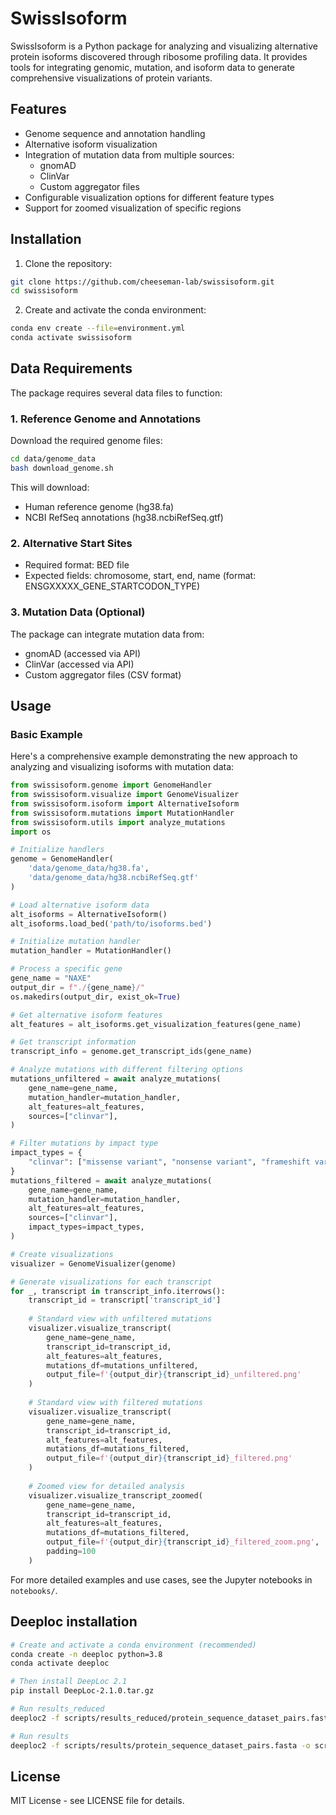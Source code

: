 # SwissIsoform

SwissIsoform is a Python package for analyzing and visualizing alternative protein isoforms discovered through ribosome profiling data. It provides tools for integrating genomic, mutation, and isoform data to generate comprehensive visualizations of protein variants.

## Features

- Genome sequence and annotation handling
- Alternative isoform visualization
- Integration of mutation data from multiple sources:
  - gnomAD
  - ClinVar
  - Custom aggregator files
- Configurable visualization options for different feature types
- Support for zoomed visualization of specific regions

## Installation

1. Clone the repository:
```bash
git clone https://github.com/cheeseman-lab/swissisoform.git
cd swissisoform
```

2. Create and activate the conda environment:
```bash
conda env create --file=environment.yml
conda activate swissisoform
```

## Data Requirements

The package requires several data files to function:

### 1. Reference Genome and Annotations

Download the required genome files:
```bash
cd data/genome_data
bash download_genome.sh
```

This will download:
- Human reference genome (hg38.fa)
- NCBI RefSeq annotations (hg38.ncbiRefSeq.gtf)

### 2. Alternative Start Sites

- Required format: BED file
- Expected fields: chromosome, start, end, name (format: ENSGXXXXX_GENE_STARTCODON_TYPE)

### 3. Mutation Data (Optional)

The package can integrate mutation data from:
- gnomAD (accessed via API)
- ClinVar (accessed via API)
- Custom aggregator files (CSV format)

## Usage

### Basic Example

Here's a comprehensive example demonstrating the new approach to analyzing and visualizing isoforms with mutation data:

```python
from swissisoform.genome import GenomeHandler
from swissisoform.visualize import GenomeVisualizer
from swissisoform.isoform import AlternativeIsoform
from swissisoform.mutations import MutationHandler
from swissisoform.utils import analyze_mutations
import os

# Initialize handlers
genome = GenomeHandler(
    'data/genome_data/hg38.fa',
    'data/genome_data/hg38.ncbiRefSeq.gtf'
)

# Load alternative isoform data
alt_isoforms = AlternativeIsoform()
alt_isoforms.load_bed('path/to/isoforms.bed')

# Initialize mutation handler
mutation_handler = MutationHandler()

# Process a specific gene
gene_name = "NAXE"
output_dir = f"./{gene_name}/"
os.makedirs(output_dir, exist_ok=True)

# Get alternative isoform features
alt_features = alt_isoforms.get_visualization_features(gene_name)

# Get transcript information
transcript_info = genome.get_transcript_ids(gene_name)

# Analyze mutations with different filtering options
mutations_unfiltered = await analyze_mutations(
    gene_name=gene_name, 
    mutation_handler=mutation_handler,
    alt_features=alt_features, 
    sources=["clinvar"],
)

# Filter mutations by impact type
impact_types = {
    "clinvar": ["missense variant", "nonsense variant", "frameshift variant"],
}
mutations_filtered = await analyze_mutations(
    gene_name=gene_name, 
    mutation_handler=mutation_handler,
    alt_features=alt_features, 
    sources=["clinvar"], 
    impact_types=impact_types,
)

# Create visualizations
visualizer = GenomeVisualizer(genome)

# Generate visualizations for each transcript
for _, transcript in transcript_info.iterrows():
    transcript_id = transcript['transcript_id']
    
    # Standard view with unfiltered mutations
    visualizer.visualize_transcript(
        gene_name=gene_name,
        transcript_id=transcript_id,
        alt_features=alt_features,
        mutations_df=mutations_unfiltered,
        output_file=f'{output_dir}{transcript_id}_unfiltered.png'
    )
    
    # Standard view with filtered mutations
    visualizer.visualize_transcript(
        gene_name=gene_name,
        transcript_id=transcript_id,
        alt_features=alt_features,
        mutations_df=mutations_filtered,
        output_file=f'{output_dir}{transcript_id}_filtered.png'
    )
    
    # Zoomed view for detailed analysis
    visualizer.visualize_transcript_zoomed(
        gene_name=gene_name,
        transcript_id=transcript_id,
        alt_features=alt_features,
        mutations_df=mutations_filtered,
        output_file=f'{output_dir}{transcript_id}_filtered_zoom.png',
        padding=100
    )
```

For more detailed examples and use cases, see the Jupyter notebooks in `notebooks/`.

## Deeploc installation

```bash
# Create and activate a conda environment (recommended)
conda create -n deeploc python=3.8
conda activate deeploc

# Then install DeepLoc 2.1
pip install DeepLoc-2.1.0.tar.gz

# Run results_reduced
deeploc2 -f scripts/results_reduced/protein_sequence_dataset_pairs.fasta -o scripts/results_reduced/

# Run results
deeploc2 -f scripts/results/protein_sequence_dataset_pairs.fasta -o scripts/results/
```

## License

MIT License - see LICENSE file for details.